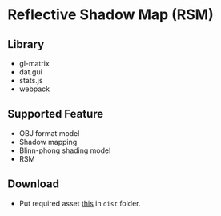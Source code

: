 # Reflective Shadow Map (RSM)

## Library

* gl-matrix
* dat.gui
* stats.js
* webpack

## Supported Feature

* OBJ format model
* Shadow mapping
* Blinn-phong shading model
* RSM

## Download

* Put required asset [this](https://drive.google.com/file/d/1hSmUtQIIf_ZSIEKTMU4_N9RaoOB4Q54p/view?usp=sharing) in `dist` folder.